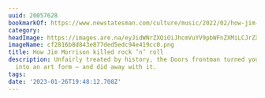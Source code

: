 ```yaml
---
uuid: 20057628
bookmarkOf: https://www.newstatesman.com/culture/music/2022/02/how-jim-morrison-killed-rock-n-roll
category: 
headImage: https://images.are.na/eyJidWNrZXQiOiJhcmVuYV9pbWFnZXMiLCJrZXkiOiIyMDA1NzYyOC9vcmlnaW5hbF9jZjI4MTZiOGQ4NDNlODc3ZGVkNWVkYzk0ZTQxOWNjMC5wbmciLCJlZGl0cyI6eyJyZXNpemUiOnsid2lkdGgiOjEyMDAsImhlaWdodCI6MTIwMCwiZml0IjoiaW5zaWRlIiwid2l0aG91dEVubGFyZ2VtZW50Ijp0cnVlfSwid2VicCI6eyJxdWFsaXR5Ijo5MH0sImpwZWciOnsicXVhbGl0eSI6OTB9LCJyb3RhdGUiOm51bGx9fQ==?bc=0
imageName: cf2816b8d843e877ded5edc94e419cc0.png
title: How Jim Morrison killed rock ’n’ roll
description: Unfairly treated by history, the Doors frontman turned youth rebellion
  into an art form – and did away with it.
tags: 
date: '2023-01-26T19:48:12.708Z'
---
```

